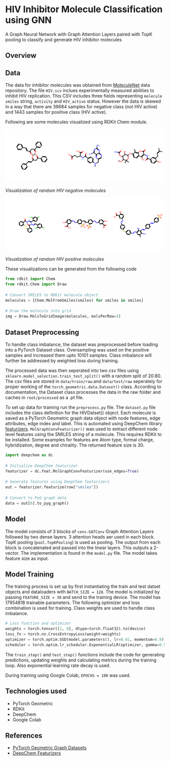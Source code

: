 # HIV Inhibitor Molecule Classification using GNN
A Graph Neural Network with Graph Attention Layers paired with TopK pooling to classify and generate HIV inhibitor molecules

## Overview

## Data
The data for inhibitor molecules was obtained from [MoleculeNet](https://moleculenet.org/datasets-1) data repository. The file `HIV.scv` inclues experimentally measured abilities to inhibit HIV replication. This CSV includes three fields representing `molecule smiles` string, `activity` and `HIV_active` status. However the data is skewed in a way that there are 39684 samples for negative class (not HIV active) and 1443 samples for positive class (HIV active).

Following are some molecules visualized using RDKit Chem module.

![HIV Negative molecules](images/hiv_negative.png)

*Visualization of random HIV negative molecules*

![HIV Positive molecules](images/hiv_positive.png)

*Visualization of random HIV positive molecules*

These visualizations can be generated from the following code

```python 
from rdkit import Chem
from rdkit.Chem import Draw

# Convert SMILES to RDKit molecule object
molecules = [Chem.MolFromSmiles(smiles) for smiles in smiles]

# Draw the molecule into grid
img = Draw.MolsToGridImage(molecules, molsPerRow=3)
```

## Dataset Preprocessing

To handle class imbalance, the dataset was preprocessed before loading into a PyTorch Dataset class. Oversampling was used on the positive samples and increased them upto 10101 samples. Class imbalance will further be addressed by weighted loss during training.

The processed data was then seperated into two csv files using `sklearn.model_selection.train_test_split()` with a random split of 20:80. The csv files are stored in `data/train/raw` and `data/test/raw` seperately for proper working of the `torch_geometric.data.Dataset()` class. According to documentation, the Dataset class processes the data in the raw folder and caches in `root/processed` as a .pt file. 

To set up data for training run the `preprocess.py` file. The `dataset.py` file includes the class definition for the HIVDatset() object. Each molecule is saved as a PyTorch Geometric graph data object with node features, edge attributes, edge index and label. This is automated using DeepChem library [featurizers](https://deepchem.readthedocs.io/en/latest/api_reference/featurizers.html#molgraphconvfeaturizer). `MolGraphConvFeaturizer()` was used to extract different node level features using the SMILES string of a molecule. This requires RDKit to be installed. Some examples for features are Atom type, formal charge, hybridization, degree and chirality. The returned feature size is 30.

```python 
import deepchem as dc

# Initialize DeepChem featurizer
featurizer = dc.feat.MolGraphConvFeaturizer(use_edges=True)

# Generate features using DeepChem featurizers
out = featurizer.featurize(row["smiles"])

# Convert to PyG graph data
data = out[0].to_pyg_graph()
```

## Model
The model consists of 3 blocks of `conv.GATConv` Graph Attention Layers followed by two dense layers. 3 attention heads aer used in each block. TopK pooling (`pool.TopKPooling`) is used as pooling. The output from each block is concatenated and passed into the linear layers. This outputs a 2-vector. The implementation is found in the `model.py` file. The model takes feature size as input.

## Model Training
The training process is set up by first instantiating the train and test datset objects and dataloaders with `BATCH_SIZE = 128`. The model is initialized by passing `FEATURE_SIZE = 30` and send to the training device. The model has 17954818 trainable parameters. The following optimizer and loss combination is used for training. Class weights are used to handle class imbalance.

```python 
# Loss function and optimizer
weights = torch.tensor([1, 8], dtype=torch.float32).to(device)
loss_fn = torch.nn.CrossEntropyLoss(weight=weights)
optimizer = torch.optim.SGD(model.parameters(), lr=0.01, momentum=0.9)
scheduler = torch.optim.lr_scheduler.ExponentialLR(optimizer, gamma=0.95)
```

The `train_step()` and `test_step()` functions include the code for generating predictions, updating weights and calculating metrics during the training loop. Also exponential learning rate decay is used.

During training using Google Colab, `EPOCHS = 100` was used.

## Technologies used
- PyTorch Geometric
- RDKit
- DeepChem
- Google Colab

## References
- [PyTorch Geometric Graph Datasets](https://pytorch-geometric.readthedocs.io/en/latest/tutorial/create_dataset.html)
- [DeepChem Featurizers](https://deepchem.readthedocs.io/en/latest/api_reference/featurizers.html)
